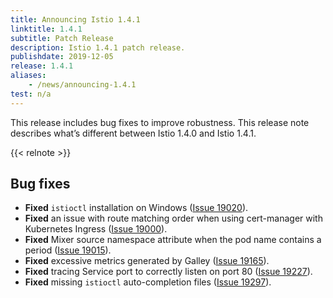 ```yaml
---
title: Announcing Istio 1.4.1
linktitle: 1.4.1
subtitle: Patch Release
description: Istio 1.4.1 patch release.
publishdate: 2019-12-05
release: 1.4.1
aliases:
    - /news/announcing-1.4.1
test: n/a
---
```


This release includes bug fixes to improve robustness. This release note describes what’s different between Istio 1.4.0 and Istio 1.4.1.

{{< relnote >}}

## Bug fixes

- **Fixed** `istioctl` installation on Windows ([Issue 19020](https://github.com/istio/istio/pull/19020)).
- **Fixed** an issue with route matching order when using cert-manager with Kubernetes Ingress ([Issue 19000](https://github.com/istio/istio/pull/19000)).
- **Fixed** Mixer source namespace attribute when the pod name contains a period ([Issue 19015](https://github.com/istio/istio/issues/19015)).
- **Fixed** excessive metrics generated by Galley ([Issue 19165](https://github.com/istio/istio/issues/19165)).
- **Fixed** tracing Service port to correctly listen on port 80 ([Issue 19227](https://github.com/istio/istio/issues/19227)).
- **Fixed** missing `istioctl` auto-completion files ([Issue 19297](https://github.com/istio/istio/issues/19297)).
